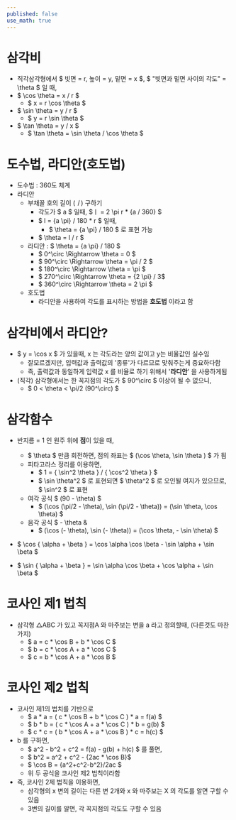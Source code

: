 ```yaml
---
published: false
use_math: true
---
```

# 삼각비
- 직각삼각형에서 $ 빗면 = r, 높이 = y, 밑면 = x $, $ "빗면과 밑면 사이의 각도" = \theta $  일 때,
- $ \cos \theta = x / r $
  - $ x = r \cos \theta $
- $ \sin \theta = y / r $
  - $ y = r \sin \theta $
- $ \tan \theta = y / x $
  - $ \tan \theta = \sin \theta / \cos \theta $
  
# 도수법, 라디안(호도법)
- 도수법 : 360도 체계
- 라디안
  - 부채꼴 호의 길이 ($ㅣ$) 구하기
    - 각도가 $ a $ 일때, $ㅣ = 2 \pi r * {a / 360} $
    - $ l = {a \pi} / 180 * r $ 일때, 
      - $ \theta = {a \pi} / 180 $ 로 표현 가능
    - $ \theta = l / r $ 
  - 라디안 : $ \theta = {a \pi} / 180 $
    - $ 0^\circ \Rightarrow \theta = 0 $
    - $ 90^\circ \Rightarrow \theta = \pi / 2 $
    - $ 180^\circ \Rightarrow \theta = \pi $
    - $ 270^\circ \Rightarrow \theta = {2 \pi} / 3$
    - $ 360^\circ \Rightarrow \theta = 2 \pi $
  - 호도법     
    - 라디안을 사용하여 각도를 표시하는 방법을 **호도법** 이라고 함
    
# 삼각비에서 라디안?
- $ y = \cos x $ 가 있을때, x 는 각도라는 양의 값이고 y는 비율값인 실수임
  - 잘모르겠지만, 입력값과 출력값의 '종류'가 다르므로 맞춰주는게 중요하다함
  - 즉, 출력값과 동일하게 입력값 x 를 비율로 하기 위해서 '**라디안**' 을 사용하게됨
- (직각) 삼각형에서는 한 꼭지점의 각도가 $ 90^\circ $ 이상이 될 수 없으니,
  - $ 0 < \theta < \pi/2 (90^\circ) $
    
# 삼각함수
- 반지름 = 1 인 원주 위에 **점**이 있을 때,
  - $ \theta $ 만큼 회전하면, 점의 좌표는 $ (\cos \theta, \sin \theta ) $ 가 됨
  - 피타고라스 정리를 이용하면,
    - $ 1 = { \sin^2 \theta } / { \cos^2 \theta } $ 
    - $ \sin \theta^2 $ 로 표현되면 $ \theta^2 $ 로 오인될 여지가 있으므로, $ \sin^2 $ 로 표현
  - 여각 공식 $ (90 - \theta) $
    - $ (\cos (\pi/2 - \theta), \sin (\pi/2 - \theta)) = (\sin \theta, \cos \theta) $
  - 음각 공식 $ - \theta &
    - $ (\cos (- \theta), \sin (- \theta)) = (\cos \theta, - \sin \theta) $

- $ \cos { \alpha + \beta } = \cos \alpha \cos \beta - \sin \alpha + \sin \beta  $  
- $ \sin { \alpha + \beta } = \sin \alpha \cos \beta + \cos \alpha + \sin \beta  $




# 코사인 제1 법칙
- 삼각형 △ABC 가 있고 꼭지점A 와 마주보는 변을 a 라고 정의할때, (다른것도 마찬가지)
  - $ a = c * \cos B + b * \cos C $
  - $ b = c * \cos A + a * \cos C $
  - $ c = b * \cos A + a * \cos B $

# 코사인 제2 법칙
- 코사인 제1의 법치를 기반으로
  - $ a * a = ( c * \cos B + b * \cos C ) * a = f(a) $
  - $ b * b = ( c * \cos A + a * \cos C ) * b = g(b) $
  - $ c * c = ( b * \cos A + a * \cos B ) * c = h(c) $
- b 를 구하면,
  - $ a^2 - b^2 + c^2 = f(a) - g(b) + h(c) $ 를 풀면,
  - $ b^2 = a^2 + c^2 - {2ac * \cos B}$
  - $ \cos B = {a^2+c^2-b^2}/2ac $
  - 위 두 공식을 코사인 제2 법칙이라함
- 즉, 코사인 2제 법칙을 이용하면,
  - 삼각형의 x 변의 길이는 다른 변 2개와 x 와 마주보는 X 의 각도를 알면 구할 수 있음
  - 3변의 길이를 알면, 각 꼭지점의 각도도 구할 수 있음

  




